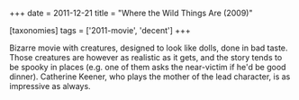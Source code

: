 +++
date = 2011-12-21
title = "Where the Wild Things Are (2009)"

[taxonomies]
tags = ['2011-movie', 'decent']
+++

Bizarre movie with creatures, designed to look like dolls, done in bad
taste. Those creatures are however as realistic as it gets, and the
story tends to be spooky in places (e.g. one of them asks the
near-victim if he\'d be good dinner). Catherine Keener, who plays the
mother of the lead character, is as impressive as always.
